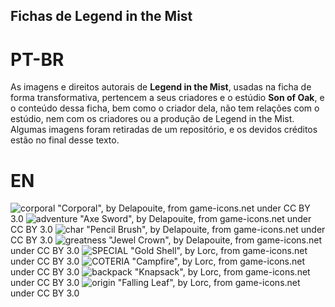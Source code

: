 ## Fichas de Legend in the Mist

# PT-BR
As imagens e direitos autorais de **Legend in the Mist**, usadas na ficha de forma transformativa, pertencem a seus criadores e o estúdio **Son of Oak**, e o conteúdo dessa ficha, bem como o criador dela, não tem relações com o estúdio, nem com os criadores ou a produção de Legend in the Mist.
Algumas imagens foram retiradas de um repositório, e os devidos créditos estão no final desse texto.

# EN


![corporal](https://github.com/user-attachments/assets/1123860c-fb7b-41e0-8807-40cad75c76cf)
"Corporal", by Delapouite, from game-icons.net under CC BY 3.0
![adventure](https://github.com/user-attachments/assets/444361ca-e28d-4f13-ab08-b69bc1e1657c)
"Axe Sword", by Delapouite, from game-icons.net under CC BY 3.0
![char](https://github.com/user-attachments/assets/9a471cb7-b5c5-49de-8c06-da56d2399400)
"Pencil Brush", by Delapouite, from game-icons.net under CC BY 3.0
![greatness](https://github.com/user-attachments/assets/13e41215-1e0f-426e-8eab-0b4605ded6ca)
"Jewel Crown", by Delapouite, from game-icons.net under CC BY 3.0
![SPECIAL](https://github.com/user-attachments/assets/037fe339-1853-4c64-8ee0-9df9aff2a24d)
"Gold Shell", by Lorc, from game-icons.net under CC BY 3.0
![COTERIA](https://github.com/user-attachments/assets/87f3e2f3-53ba-4a83-85df-f2763ed2b831)
"Campfire", by Lorc, from game-icons.net under CC BY 3.0
![backpack](https://github.com/user-attachments/assets/bb19cebc-031f-4682-ac34-ab471e4b3b2e)
"Knapsack", by Lorc, from game-icons.net under CC BY 3.0
![origin](https://github.com/user-attachments/assets/dfff2a43-9aac-4d36-ad49-4905bae89133)
"Falling Leaf", by Lorc, from game-icons.net under CC BY 3.0
